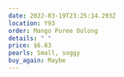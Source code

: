 ```yaml
---
date: 2022-03-19T23:25:14.293Z
location: Y93
order: Mango Puree Oolong
details: " "
price: $6.83
pearls: Small, soggy
buy_again: Maybe
---
```

